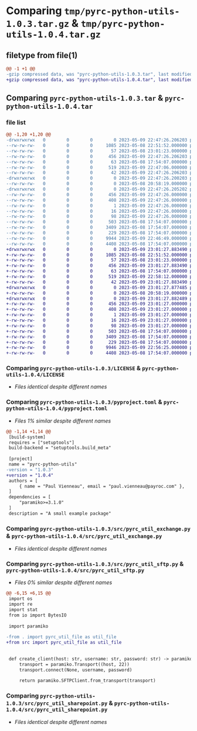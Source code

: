 # Comparing `tmp/pyrc-python-utils-1.0.3.tar.gz` & `tmp/pyrc-python-utils-1.0.4.tar.gz`

## filetype from file(1)

```diff
@@ -1 +1 @@
-gzip compressed data, was "pyrc-python-utils-1.0.3.tar", last modified: Tue May  9 22:47:26 2023, max compression
+gzip compressed data, was "pyrc-python-utils-1.0.4.tar", last modified: Tue May  9 23:01:27 2023, max compression
```

## Comparing `pyrc-python-utils-1.0.3.tar` & `pyrc-python-utils-1.0.4.tar`

### file list

```diff
@@ -1,20 +1,20 @@
-drwxrwxrwx   0        0        0        0 2023-05-09 22:47:26.206203 pyrc-python-utils-1.0.3/
--rw-rw-rw-   0        0        0     1085 2023-05-08 22:51:52.000000 pyrc-python-utils-1.0.3/LICENSE
--rw-rw-rw-   0        0        0       57 2023-05-08 23:01:23.000000 pyrc-python-utils-1.0.3/MANIFEST.in
--rw-rw-rw-   0        0        0      456 2023-05-09 22:47:26.206203 pyrc-python-utils-1.0.3/PKG-INFO
--rw-rw-rw-   0        0        0       63 2023-05-08 17:54:07.000000 pyrc-python-utils-1.0.3/README.md
--rw-rw-rw-   0        0        0      519 2023-05-09 22:47:06.000000 pyrc-python-utils-1.0.3/pyproject.toml
--rw-rw-rw-   0        0        0       42 2023-05-09 22:47:26.206203 pyrc-python-utils-1.0.3/setup.cfg
-drwxrwxrwx   0        0        0        0 2023-05-09 22:47:26.200203 pyrc-python-utils-1.0.3/src/
--rw-rw-rw-   0        0        0        0 2023-05-08 20:58:19.000000 pyrc-python-utils-1.0.3/src/__init__.py
-drwxrwxrwx   0        0        0        0 2023-05-09 22:47:26.205202 pyrc-python-utils-1.0.3/src/pyrc_python_utils.egg-info/
--rw-rw-rw-   0        0        0      456 2023-05-09 22:47:26.000000 pyrc-python-utils-1.0.3/src/pyrc_python_utils.egg-info/PKG-INFO
--rw-rw-rw-   0        0        0      408 2023-05-09 22:47:26.000000 pyrc-python-utils-1.0.3/src/pyrc_python_utils.egg-info/SOURCES.txt
--rw-rw-rw-   0        0        0        1 2023-05-09 22:47:26.000000 pyrc-python-utils-1.0.3/src/pyrc_python_utils.egg-info/dependency_links.txt
--rw-rw-rw-   0        0        0       16 2023-05-09 22:47:26.000000 pyrc-python-utils-1.0.3/src/pyrc_python_utils.egg-info/requires.txt
--rw-rw-rw-   0        0        0       98 2023-05-09 22:47:26.000000 pyrc-python-utils-1.0.3/src/pyrc_python_utils.egg-info/top_level.txt
--rw-rw-rw-   0        0        0      503 2023-05-08 17:54:07.000000 pyrc-python-utils-1.0.3/src/pyrc_util_datetime.py
--rw-rw-rw-   0        0        0     3409 2023-05-08 17:54:07.000000 pyrc-python-utils-1.0.3/src/pyrc_util_exchange.py
--rw-rw-rw-   0        0        0      229 2023-05-08 17:54:07.000000 pyrc-python-utils-1.0.3/src/pyrc_util_file.py
--rw-rw-rw-   0        0        0     9944 2023-05-09 22:46:49.000000 pyrc-python-utils-1.0.3/src/pyrc_util_sftp.py
--rw-rw-rw-   0        0        0     4408 2023-05-08 17:54:07.000000 pyrc-python-utils-1.0.3/src/pyrc_util_sharepoint.py
+drwxrwxrwx   0        0        0        0 2023-05-09 23:01:27.883490 pyrc-python-utils-1.0.4/
+-rw-rw-rw-   0        0        0     1085 2023-05-08 22:51:52.000000 pyrc-python-utils-1.0.4/LICENSE
+-rw-rw-rw-   0        0        0       57 2023-05-08 23:01:23.000000 pyrc-python-utils-1.0.4/MANIFEST.in
+-rw-rw-rw-   0        0        0      456 2023-05-09 23:01:27.883490 pyrc-python-utils-1.0.4/PKG-INFO
+-rw-rw-rw-   0        0        0       63 2023-05-08 17:54:07.000000 pyrc-python-utils-1.0.4/README.md
+-rw-rw-rw-   0        0        0      519 2023-05-09 22:58:12.000000 pyrc-python-utils-1.0.4/pyproject.toml
+-rw-rw-rw-   0        0        0       42 2023-05-09 23:01:27.883490 pyrc-python-utils-1.0.4/setup.cfg
+drwxrwxrwx   0        0        0        0 2023-05-09 23:01:27.877485 pyrc-python-utils-1.0.4/src/
+-rw-rw-rw-   0        0        0        0 2023-05-08 20:58:19.000000 pyrc-python-utils-1.0.4/src/__init__.py
+drwxrwxrwx   0        0        0        0 2023-05-09 23:01:27.882489 pyrc-python-utils-1.0.4/src/pyrc_python_utils.egg-info/
+-rw-rw-rw-   0        0        0      456 2023-05-09 23:01:27.000000 pyrc-python-utils-1.0.4/src/pyrc_python_utils.egg-info/PKG-INFO
+-rw-rw-rw-   0        0        0      408 2023-05-09 23:01:27.000000 pyrc-python-utils-1.0.4/src/pyrc_python_utils.egg-info/SOURCES.txt
+-rw-rw-rw-   0        0        0        1 2023-05-09 23:01:27.000000 pyrc-python-utils-1.0.4/src/pyrc_python_utils.egg-info/dependency_links.txt
+-rw-rw-rw-   0        0        0       16 2023-05-09 23:01:27.000000 pyrc-python-utils-1.0.4/src/pyrc_python_utils.egg-info/requires.txt
+-rw-rw-rw-   0        0        0       98 2023-05-09 23:01:27.000000 pyrc-python-utils-1.0.4/src/pyrc_python_utils.egg-info/top_level.txt
+-rw-rw-rw-   0        0        0      503 2023-05-08 17:54:07.000000 pyrc-python-utils-1.0.4/src/pyrc_util_datetime.py
+-rw-rw-rw-   0        0        0     3409 2023-05-08 17:54:07.000000 pyrc-python-utils-1.0.4/src/pyrc_util_exchange.py
+-rw-rw-rw-   0        0        0      229 2023-05-08 17:54:07.000000 pyrc-python-utils-1.0.4/src/pyrc_util_file.py
+-rw-rw-rw-   0        0        0     9946 2023-05-09 22:56:25.000000 pyrc-python-utils-1.0.4/src/pyrc_util_sftp.py
+-rw-rw-rw-   0        0        0     4408 2023-05-08 17:54:07.000000 pyrc-python-utils-1.0.4/src/pyrc_util_sharepoint.py
```

### Comparing `pyrc-python-utils-1.0.3/LICENSE` & `pyrc-python-utils-1.0.4/LICENSE`

 * *Files identical despite different names*

### Comparing `pyrc-python-utils-1.0.3/pyproject.toml` & `pyrc-python-utils-1.0.4/pyproject.toml`

 * *Files 1% similar despite different names*

```diff
@@ -1,14 +1,14 @@
 [build-system]
 requires = ["setuptools"]
 build-backend = "setuptools.build_meta"
 
 [project]
 name = "pyrc-python-utils"
-version = "1.0.3"
+version = "1.0.4"
 authors = [
     { name = "Paul Vienneau", email = "paul.vienneau@payroc.com" },
 ]
 dependencies = [
     "paramiko>=3.1.0"
 ]
 description = "A small example package"
```

### Comparing `pyrc-python-utils-1.0.3/src/pyrc_util_exchange.py` & `pyrc-python-utils-1.0.4/src/pyrc_util_exchange.py`

 * *Files identical despite different names*

### Comparing `pyrc-python-utils-1.0.3/src/pyrc_util_sftp.py` & `pyrc-python-utils-1.0.4/src/pyrc_util_sftp.py`

 * *Files 0% similar despite different names*

```diff
@@ -6,15 +6,15 @@
 import os
 import re
 import stat
 from io import BytesIO
 
 import paramiko
 
-from . import pyrc_util_file as util_file
+from src import pyrc_util_file as util_file
 
 
 def create_client(host: str, username: str, password: str) -> paramiko.SFTPClient:
     transport = paramiko.Transport((host, 22))
     transport.connect(None, username, password)
 
     return paramiko.SFTPClient.from_transport(transport)
```

### Comparing `pyrc-python-utils-1.0.3/src/pyrc_util_sharepoint.py` & `pyrc-python-utils-1.0.4/src/pyrc_util_sharepoint.py`

 * *Files identical despite different names*

